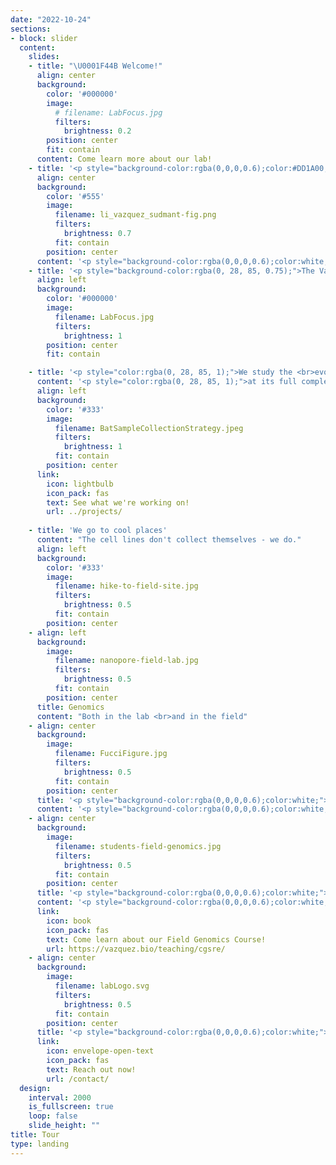 ```yaml
---
date: "2022-10-24"
sections:
- block: slider
  content:
    slides:
    - title: "\U0001F44B Welcome!"
      align: center
      background:
        color: '#000000'
        image:
          # filename: LabFocus.jpg
          filters:
            brightness: 0.2
        position: center
        fit: contain
      content: Come learn more about our lab!
    - title: '<p style="background-color:rgba(0,0,0,0.6);color:#DD1A00;font-weight: bold;">Aging</p>'
      align: center
      background:
        color: '#555'
        image:
          filename: li_vazquez_sudmant-fig.png
          filters:
            brightness: 0.7
          fit: contain
        position: center
      content: '<p style="background-color:rgba(0,0,0,0.6);color:white;">is a complex trait affecting life at all levels.</p>'
    - title: '<p style="background-color:rgba(0, 28, 85, 0.75);">The Vazquez Lab studies the extremes of lifespan to improve our understanding of human health and disease.</p>'
      align: left
      background:
        color: '#000000'
        image:
          filename: LabFocus.jpg
          filters:
            brightness: 1
        position: center
        fit: contain

    - title: '<p style="color:rgba(0, 28, 85, 1);">We study the <br>evolution of <br>aging</p>'
      content: '<p style="color:rgba(0, 28, 85, 1);">at its full complexity by combining computational, <br>experimental, and eco-evolutionary models.</p>'
      align: left
      background:
        color: '#333'
        image:
          filename: BatSampleCollectionStrategy.jpeg
          filters:
            brightness: 1
          fit: contain
        position: center
      link:
        icon: lightbulb
        icon_pack: fas
        text: See what we're working on!
        url: ../projects/
        
    - title: 'We go to cool places'
      content: "The cell lines don't collect themselves - we do."
      align: left
      background:
        color: '#333'
        image:
          filename: hike-to-field-site.jpg
          filters:
            brightness: 0.5
          fit: contain
        position: center
    - align: left
      background:
        image:
          filename: nanopore-field-lab.jpg
          filters:
            brightness: 0.5
          fit: contain
        position: center
      title: Genomics
      content: "Both in the lab <br>and in the field"
    - align: center
      background:
        image:
          filename: FucciFigure.jpg
          filters:
            brightness: 0.5
          fit: contain
        position: center
      title: '<p style="background-color:rgba(0,0,0,0.6);color:white;"><i>In vitro</i> cell culture</p>'
      content: '<p style="background-color:rgba(0,0,0,0.6);color:white;">We use cell lines from mammals including bats, elephants, whales, rodents, and primates to study how long-lived animals escape aging-related diseases like cancer.</p>'
    - align: center
      background:
        image:
          filename: students-field-genomics.jpg
          filters:
            brightness: 0.5
          fit: contain
        position: center
      title: '<p style="background-color:rgba(0,0,0,0.6);color:white;">Course-based Undergraduate Research Experiences</p>'
      content: '<p style="background-color:rgba(0,0,0,0.6);color:white;">We teach students molecular biology, ecology, genomics, and research skills by bringing the lab to the field, and enabling them to pursue self-motivated questions on the world around them.</p>'
      link:
        icon: book
        icon_pack: fas
        text: Come learn about our Field Genomics Course!
        url: https://vazquez.bio/teaching/cgsre/
    - align: center
      background:
        image:
          filename: labLogo.svg
          filters:
            brightness: 0.5
          fit: contain
        position: center
      title: '<p style="background-color:rgba(0,0,0,0.6);color:white;">Wanna learn more?</p>'
      link:
        icon: envelope-open-text
        icon_pack: fas
        text: Reach out now!
        url: /contact/
  design:
    interval: 2000
    is_fullscreen: true
    loop: false
    slide_height: ""
title: Tour
type: landing
---
```


